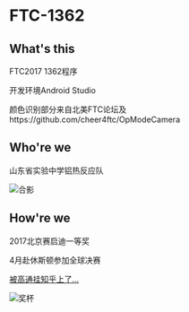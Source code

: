 # FTC-1362
## What's this

FTC2017 1362程序

开发环境Android Studio

颜色识别部分来自北美FTC论坛及https://github.com/cheer4ftc/OpModeCamera



## Who're we

山东省实验中学铝热反应队

![合影](https://raw.githubusercontent.com/singleNeuron/FTC-1362/master/images/17032211227853.jpg)



## How're we

2017北京赛启迪一等奖

4月赴休斯顿参加全球决赛

[被高通挂知乎上了...](https://zhuanlan.zhihu.com/p/25806936)

![奖杯](https://raw.githubusercontent.com/singleNeuron/FTC-1362/master/images/IMG_1625.JPG)
